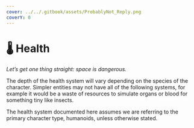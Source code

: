 ```yaml
---
cover: ../../.gitbook/assets/ProbablyNot_Reply.png
coverY: 0
---
```


# 🌡 Health

_Let’s get one thing straight: space is dangerous._

The depth of the health system will vary depending on the species of the character. Simpler entities may not have all of the following systems, for example it would be a waste of resources to simulate organs or blood for something tiny like insects.

The health system documented here assumes we are referring to the primary character type, humanoids, unless otherwise stated.
